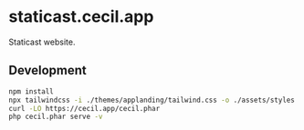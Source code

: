# staticast.cecil.app

Staticast website.

## Development

```bash
npm install
npx tailwindcss -i ./themes/applanding/tailwind.css -o ./assets/styles.css
curl -LO https://cecil.app/cecil.phar
php cecil.phar serve -v
```
